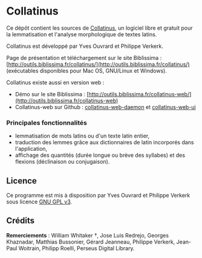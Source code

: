 # Collatinus

Ce dépôt contient les sources de [Collatinus](http://outils.biblissima.fr/collatinus/), un logiciel libre et gratuit pour la lemmatisation et l'analyse morphologique de textes latins.

Collatinus est développé par Yves Ouvrard et Philippe Verkerk.

Page de présentation et téléchargement sur le site Biblissima : [http://outils.biblissima.fr/collatinus/](http://outils.biblissima.fr/collatinus/) (exécutables disponibles pour Mac OS, GNU/Linux et Windows).

Collatinus existe aussi en version web :
- Démo sur le site Biblissima : [http://outils.biblissima.fr/collatinus-web/](http://outils.biblissima.fr/collatinus-web)
- Collatinus-web sur Github : [collatinus-web-daemon](https://github.com/biblissima/collatinus-web-daemon) et [collatinus-web-ui](https://github.com/biblissima/collatinus-web-ui)

### Principales fonctionnalités

- lemmatisation de mots latins ou d'un texte latin entier,
- traduction des lemmes grâce aux dictionnaires de latin incorporés dans l'application,
- affichage des quantités (durée longue ou brève des syllabes) et des flexions (déclinaison ou conjugaison).

## Licence

Ce programme est mis à disposition par Yves Ouvrard et Philippe Verkerk sous licence [GNU GPL v3](http://www.gnu.org/licenses/gpl.html).

## Crédits

**Remerciements** : William Whitaker †, Jose Luis Redrejo, Georges Khaznadar, Matthias Bussonier, Gérard Jeanneau, Philippe Verkerk, Jean-Paul Woitrain, Philipp Roelli, Perseus Digital Library.
